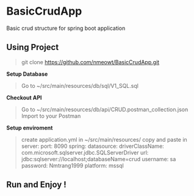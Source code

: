 # BasicCrudApp
Basic crud structure for spring boot application

## Using Project
> git clone https://github.com/nmeowt/BasicCrudApp.git

**Setup Database**
> Go to ~/src/main/resources/db/sql/V1_SQL.sql

**Checkout API**
> Go to ~/src/main/resources/db/api/CRUD.postman_collection.json
  Import to your Postman

**Setup enviroment**
> create application.yml in ~/src/main/resources/
  copy and paste in
			server:
				port: 8090
    		spring:
				datasource:
					driverClassName: com.microsoft.sqlserver.jdbc.SQLServerDriver
					url: jdbc:sqlserver://localhost;databaseName=crud
					username: sa
					password: Nmtrang1999
					platform: mssql
## Run and Enjoy !
